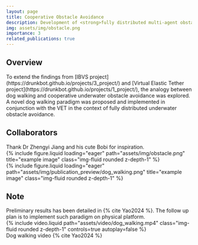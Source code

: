 ```yaml
---
layout: page
title: Cooperative Obstacle Avoidance
description: Development of <strong>fully distributed multi-agent obstacle avoidance</strong> approach utilising camera, LiDAR, and imaging sonar. Validation includes full <strong>Gazebo</strong> simulation and targeting physical implementation.
img: assets/img/obstacle.png
importance: 3
related_publications: true
---
```


<h2>Overview</h2>
To extend the findings from [IBVS project](https://drunkbot.github.io/projects/3_project/) and [Virtual Elastic Tether project](https://drunkbot.github.io/projects/1_project/), the analogy between dog walking and cooperative underwater obstacle avoidance was explored. A novel dog walking paradigm was proposed and implemented in conjunction with the VET in the context of fully distributed underwater obstacle avoidance. 

<h2>Collaborators</h2>
Thank Dr Zhengyi Jiang and his cute Bobi for inspiration. 

<div class="row justify-content-sm-center">
    <div class="col-sm-7 mt-3 mt-md-0">
        {% include figure.liquid loading="eager" path="assets/img/obstacle.png" title="example image" class="img-fluid rounded z-depth-1" %}
    </div>
    <div class="col-sm-5 mt-3 mt-md-0">
        {% include figure.liquid loading="eager" path="assets/img/publication_preview/dog_walking.png" title="example image" class="img-fluid rounded z-depth-1" %}
    </div>
</div>

<h2>Note</h2>
Preliminary results has been detailed in {% cite Yao2024 %}. The follow up plan is to implement such paradigm on physical platform.


<div class="row">
    <div class="col-sm mt-3 mt-md-0">
        {% include video.liquid path="assets/video/dog_walking.mp4" class="img-fluid rounded z-depth-1" controls=true autoplay=false %}
    </div>
</div>
<div class="caption">
    Dog walking video   {% cite Yao2024 %}
</div>





